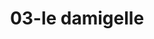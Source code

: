 ---
title: 03-le damigelle
image: 03-le damigelle.jpg
brand: Le-damigelle-di-Caroline-M
layout: vestito
---